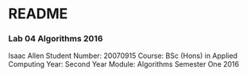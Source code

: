 # README #

### Lab 04 Algorithms 2016 ###

Isaac Allen
Student Number: 20070915
Course: BSc (Hons) in Applied Computing
Year: Second Year
Module: Algorithms Semester One 2016